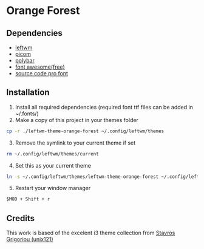 # Orange Forest

## Dependencies

- [leftwm](https://github.com/leftwm/leftwm)
- [picom](https://github.com/yshui/picom)
- [polybar](https://github.com/polybar/polybar)
- [font awesome(free)](https://github.com/FortAwesome/Font-Awesome)
- [source code pro font](https://github.com/adobe-fonts/source-code-pro)
## Installation

1. Install all required dependencies (required font ttf files can be added in ~/.fonts/)
2. Make a copy of this project in your themes folder

```BASH
cp -r ./leftwm-theme-orange-forest ~/.config/leftwm/themes
```

3. Remove the symlink to your current theme if set

```BASH
rm ~/.config/leftwm/themes/current
```
4. Set this as your current theme

```BASH
ln -s ~/.config/leftwm/themes/leftwm-theme-orange-forest ~/.config/leftwm/themes/current
```

5. Restart your window manager

```Default shortcut
$MOD + Shift + r
```
## Credits

This work is based of the excelent i3 theme collection from [Stavros Grigoriou (unix121)](https://github.com/unix121)
